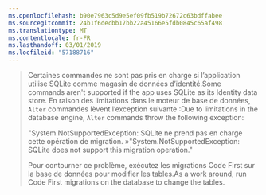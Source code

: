 ```yaml
---
ms.openlocfilehash: b90e7963c5d9e5ef09fb519b72672c63bdffabee
ms.sourcegitcommit: 24b1f6decbb17bb22a45166e5fdb0845c65af498
ms.translationtype: MT
ms.contentlocale: fr-FR
ms.lasthandoff: 03/01/2019
ms.locfileid: "57188716"
---
```

> <span data-ttu-id="7a589-101">Certaines commandes ne sont pas pris en charge si l’application utilise SQLite comme magasin de données d’identité.</span><span class="sxs-lookup"><span data-stu-id="7a589-101">Some commands aren't supported if the app uses SQLite as its Identity data store.</span></span> <span data-ttu-id="7a589-102">En raison des limitations dans le moteur de base de données, `Alter` commandes lèvent l’exception suivante :</span><span class="sxs-lookup"><span data-stu-id="7a589-102">Due to limitations in the database engine, `Alter` commands throw the following exception:</span></span>
>
> <span data-ttu-id="7a589-103">"System.NotSupportedException: SQLite ne prend pas en charge cette opération de migration. »</span><span class="sxs-lookup"><span data-stu-id="7a589-103">"System.NotSupportedException: SQLite does not support this migration operation."</span></span> 
>
> <span data-ttu-id="7a589-104">Pour contourner ce problème, exécutez les migrations Code First sur la base de données pour modifier les tables.</span><span class="sxs-lookup"><span data-stu-id="7a589-104">As a work around, run Code First migrations on the database to change the tables.</span></span>
